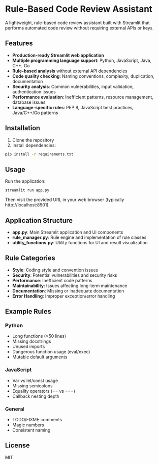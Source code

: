 # Rule-Based Code Review Assistant

A lightweight, rule-based code review assistant built with Streamlit that performs automated code review without requiring external APIs or keys.

## Features

- **Production-ready Streamlit web application**
- **Multiple programming language support**: Python, JavaScript, Java, C++, Go
- **Rule-based analysis** without external API dependencies
- **Code quality checking**: Naming conventions, complexity, duplication, documentation
- **Security analysis**: Common vulnerabilities, input validation, authentication issues
- **Performance evaluation**: Inefficient patterns, resource management, database issues
- **Language-specific rules**: PEP 8, JavaScript best practices, Java/C++/Go patterns

## Installation

1. Clone the repository
2. Install dependencies:

```bash
pip install -r requirements.txt
```

## Usage

Run the application:

```bash
streamlit run app.py
```

Then visit the provided URL in your web browser (typically http://localhost:8501).

## Application Structure

- **app.py**: Main Streamlit application and UI components
- **rule_manager.py**: Rule engine and implementation of rule classes
- **utility_functions.py**: Utility functions for UI and result visualization

## Rule Categories

- **Style**: Coding style and convention issues
- **Security**: Potential vulnerabilities and security risks
- **Performance**: Inefficient code patterns
- **Maintainability**: Issues affecting long-term maintenance
- **Documentation**: Missing or inadequate documentation
- **Error Handling**: Improper exception/error handling

## Example Rules

### Python
- Long functions (>50 lines)
- Missing docstrings
- Unused imports
- Dangerous function usage (eval/exec)
- Mutable default arguments

### JavaScript
- Var vs let/const usage
- Missing semicolons
- Equality operators (== vs ===)
- Callback nesting depth

### General
- TODO/FIXME comments
- Magic numbers
- Consistent naming

## License

MIT 